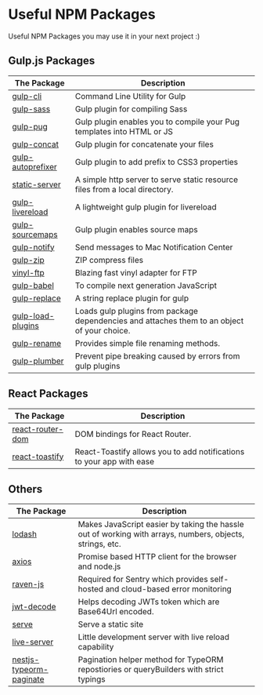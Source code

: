 # Useful NPM Packages
Useful NPM Packages you may use it in your next project :)

## Gulp.js Packages
The Package | Description
------------|------------
[gulp-cli](https://www.npmjs.com/package/gulp-cli) | Command Line Utility for Gulp
[gulp-sass](https://www.npmjs.com/package/gulp-sass) | Gulp plugin for compiling Sass
[gulp-pug](https://www.npmjs.com/package/gulp-pug) | Gulp plugin enables you to compile your Pug templates into HTML or JS
[gulp-concat](https://www.npmjs.com/package/gulp-concat) | Gulp plugin for concatenate your files
[gulp-autoprefixer](https://www.npmjs.com/package/gulp-autoprefixer) | Gulp plugin to add prefix to CSS3 properties
[static-server](https://www.npmjs.com/package/static-server) | A simple http server to serve static resource files from a local directory.
[gulp-livereload](https://www.npmjs.com/package/gulp-livereload) | A lightweight gulp plugin for livereload
[gulp-sourcemaps](https://www.npmjs.com/package/gulp-sourcemaps) | Gulp plugin enables source maps
[gulp-notify](https://www.npmjs.com/package/gulp-notify) | Send messages to Mac Notification Center
[gulp-zip](https://www.npmjs.com/package/gulp-zip) | ZIP compress files
[vinyl-ftp](https://www.npmjs.com/package/vinyl-ftp) | Blazing fast vinyl adapter for FTP
[gulp-babel](https://www.npmjs.com/package/gulp-babel) | To compile next generation JavaScript
[gulp-replace](https://www.npmjs.com/package/gulp-replace) | A string replace plugin for gulp 
[gulp-load-plugins](https://www.npmjs.com/package/gulp-load-plugins) | Loads gulp plugins from package dependencies and attaches them to an object of your choice.
[gulp-rename](https://www.npmjs.com/package/gulp-rename) | Provides simple file renaming methods.
[gulp-plumber](https://www.npmjs.com/package/gulp-plumber) | Prevent pipe breaking caused by errors from gulp plugins

## React Packages
The Package | Description
------------|------------
[react-router-dom](https://www.npmjs.com/package/react-router-dom) | DOM bindings for React Router.
[react-toastify](https://www.npmjs.com/package/react-toastify) | React-Toastify allows you to add notifications to your app with ease

## Others
The Package | Description
------------|------------
[lodash](https://www.npmjs.com/package/lodash) | Makes JavaScript easier by taking the hassle out of working with arrays, numbers, objects, strings, etc.
[axios](https://www.npmjs.com/package/axios) | Promise based HTTP client for the browser and node.js
[raven-js](https://www.npmjs.com/package/raven-js) | Required for Sentry which provides self-hosted and cloud-based error monitoring
[jwt-decode](https://www.npmjs.com/package/jwt-decode) | Helps decoding JWTs token which are Base64Url encoded.
[serve](https://www.npmjs.com/package/serve) | Serve a static site
[live-server](https://www.npmjs.com/package/live-server) | Little development server with live reload capability
[nestjs-typeorm-paginate](https://www.npmjs.com/package/nestjs-typeorm-paginate) | Pagination helper method for TypeORM repostiories or queryBuilders with strict typings
